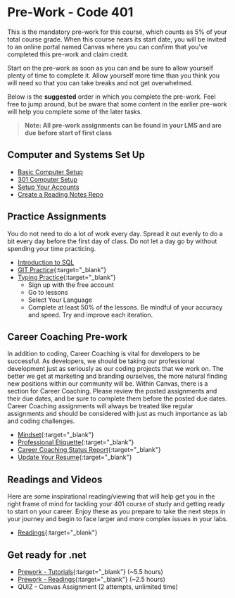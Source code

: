 # Pre-Work - Code 401

This is the mandatory pre-work for this course, which counts as 5% of your total course grade. When this course nears its start date, you will be invited to an online portal named Canvas where you can confirm that you've completed this pre-work and claim credit.

Start on the pre-work as soon as you can and be sure to allow yourself plenty of time to complete it. Allow yourself more time than you think you will need so that you can take breaks and not get overwhelmed.

Below is the **suggested** order in which you complete the pre-work. Feel free to jump around, but be aware that some content in the earlier pre-work will help you complete some of the later tasks.

> **Note: All pre-work assignments can be found in your LMS and are due before start of first class**

## Computer and Systems Set Up

- [Basic Computer Setup](https://codefellows.github.io/setup-guide)
- [301 Computer Setup](https://codefellows.github.io/setup-guide/code-301/)
- [Setup Your Accounts](https://codefellows.github.io/common_curriculum/prework/setup-your-accounts)
- [Create a Reading Notes Repo](https://codefellows.github.io/common_curriculum/prework/setup-readings)

## Practice Assignments

You do not need to do a lot of work every day. Spread it out evenly to do a bit every day before the first day of class. Do not let a day go by without spending your time practicing.

- [Introduction to SQL](https://codefellows.github.io/common_curriculum/prework/SQL)
- [GIT Practice](https://codefellows.github.io/common_curriculum/prework/git){:target="_blank"}
- [Typing Practice](https://codefellows.github.io/common_curriculum/prework/typing){:target="_blank"}
  - Sign up with the free account
  - Go to lessons
  - Select Your Language
  - Complete at least 50% of the lessons. Be mindful of your accuracy and speed. Try and improve each iteration.

## Career Coaching Pre-work

In addition to coding, Career Coaching is vital for developers to be successful. As developers, we should be taking our professional development just as seriously as our coding projects that we work on. The better we get at marketing and branding ourselves, the more natural finding new positions within our community will be. Within Canvas, there is a section for Career Coaching. Please review the posted assignments and their due dates, and be sure to complete them before the posted due dates. Career Coaching assignments will always be treated like regular assignments and should be considered with just as much importance as lab and coding challenges.

- [Mindset](https://codefellows.github.io/common_curriculum/career_coaching/401/prework/mindset){:target="_blank"}
- [Professional Etiquette](https://codefellows.github.io/common_curriculum/career_coaching/401/prework/professional-etiquette){:target="_blank"}
- [Career Coaching Status Report](https://codefellows.github.io/common_curriculum/career_coaching/401/prework/status-report){:target="_blank"}
- [Update Your Resume](https://codefellows.github.io/common_curriculum/career_coaching/401/prework/update-your-resume){:target="_blank"}

## Readings and Videos

Here are some inspirational reading/viewing that will help get you in the right frame of mind for tackling your 401 course of study and getting ready to start on your career. Enjoy these as you prepare to take the next steps in your journey and begin to face larger and more complex issues in your labs.

- [Readings](https://codefellows.github.io/common_curriculum/prework/engineering-readings){:target="_blank"}

## Get ready for .net

- [Prework - Tutorials](./tutorials){:target="_blank"}  (~5.5 hours)
- [Prework - Readings](./readings){:target="_blank"}  (~2.5 hours)
- QUIZ - Canvas Assignment (2 attempts, unlimited time)

